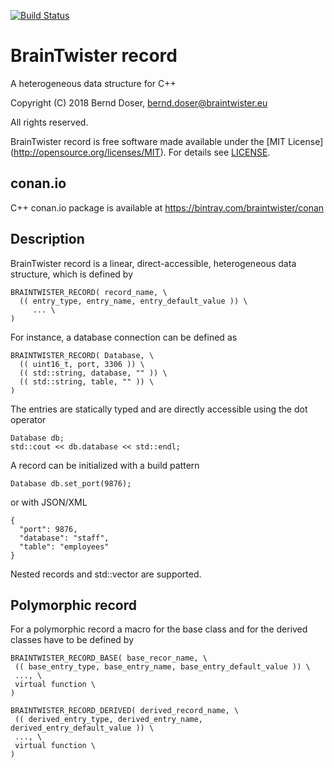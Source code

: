[![Build Status](https://jenkins.braintwister.eu/buildStatus/icon?job=BrainTwister/record/master)](https://jenkins.braintwister.eu/job/BrainTwister/job/record/job/master/)

BrainTwister record
===================

A heterogeneous data structure for C++

Copyright (C) 2018 Bernd Doser, <bernd.doser@braintwister.eu>

All rights reserved.

BrainTwister record is free software made available under the [MIT License]
(http://opensource.org/licenses/MIT). For details see [LICENSE](LICENSE.md).

conan.io
--------

C++ conan.io package is available at https://bintray.com/braintwister/conan


Description
-----------

BrainTwister record is a linear, direct-accessible, heterogeneous
data structure, which is defined by

```
BRAINTWISTER_RECORD( record_name, \
  (( entry_type, entry_name, entry_default_value )) \
     ... \
)
```

For instance, a database connection can be defined as

```
BRAINTWISTER_RECORD( Database, \
  (( uint16_t, port, 3306 )) \
  (( std::string, database, "" )) \
  (( std::string, table, "" )) \
)
```

The entries are statically typed and are directly accessible using the dot operator

```
Database db;
std::cout << db.database << std::endl;
```

A record can be initialized with a build pattern

```
Database db.set_port(9876);
```

or with JSON/XML

```
{
  "port": 9876,
  "database": "staff",
  "table": "employees"
}
```

Nested records and std::vector are supported.


Polymorphic record
------------------

For a polymorphic record a macro for the base class and for
the derived classes have to be defined by

```
BRAINTWISTER_RECORD_BASE( base_recor_name, \
 (( base_entry_type, base_entry_name, base_entry_default_value )) \
 ..., \
 virtual function \
)

BRAINTWISTER_RECORD_DERIVED( derived_record_name, \
 (( derived_entry_type, derived_entry_name, derived_entry_default_value )) \
 ..., \
 virtual function \
)
```
